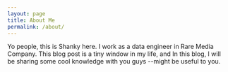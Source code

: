 ```yaml
---
layout: page
title: About Me
permalink: /about/
---
```


Yo people, this is Shanky here. I work as a data engineer in Rare Media Company. This blog post is a tiny window in my life, and In this blog, I will be sharing some cool knowledge with you guys --might be useful to you. 


